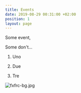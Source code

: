 ```yaml
---
title: Events
date: 2019-08-29 00:31:00 +02:00
position: 1
layout: page
---
```


Some event,

Some don't...

1. Uno

2. Due

3. Tre

![fxfrc-bg.jpg](/uploads/fxfrc-bg.jpg)
